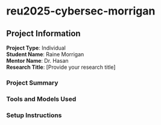 # reu2025-cybersec-morrigan

## Project Information  
**Project Type**: Individual  
**Student Name**: Raine Morrigan  
**Mentor Name**: Dr. Hasan  
**Research Title**: [Provide your research title]  

### Project Summary

### Tools and Models Used

### Setup Instructions
